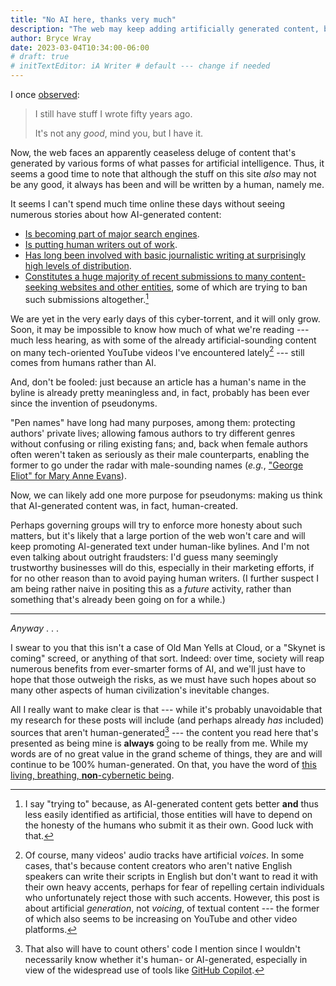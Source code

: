 ```yaml
---
title: "No AI here, thanks very much"
description: "The web may keep adding artificially generated content, but this site won't be part of it."
author: Bryce Wray
date: 2023-03-04T10:34:00-06:00
# draft: true
# initTextEditor: iA Writer # default --- change if needed
---
```


I once [observed](/posts/2019/03/plain-truth/):

> I still have stuff I wrote fifty years ago.
>
> It's not any *good*, mind you, but I have it.

Now, the web faces an apparently ceaseless deluge of content that's generated by various forms of what passes for artificial intelligence. Thus, it seems a good time to note that although the stuff on this site *also* may not be any good, it always has been and will be written by a human, namely me.

<!--more-->

It seems I can't spend much time online these days without seeing numerous stories about how AI-generated content:

- [Is becoming part of major search engines](https://blogs.microsoft.com/blog/2023/02/07/reinventing-search-with-a-new-ai-powered-microsoft-bing-and-edge-your-copilot-for-the-web/).
- [Is putting human writers out of work](https://www.ghacks.net/2023/03/04/layoffs-and-ai-generated-content-at-cnet-after-red-ventures-acquisition/).
- [Has long been involved with basic journalistic writing at surprisingly high levels of distribution](https://www.ap.org/discover/artificial-intelligence).
- [Constitutes a huge majority of recent submissions to many content-seeking websites and other entities](https://www.nbcnews.com/tech/tech-news/ai-generated-synthetic-media-future-content-rcna72958), some of which are trying to ban such submissions altogether.[^trying]

[^trying]: I say "trying to" because, as AI-generated content gets better **and** thus less easily identified as artificial, those entities will have to depend on the honesty of the humans who submit it as their own. Good luck with that.

We are yet in the very early days of this cyber-torrent, and it will only grow. Soon, it may be impossible to know how much of what we're reading --- much less hearing, as with some of the already artificial-sounding content on many tech-oriented YouTube videos I've encountered lately[^accents] --- still comes from humans rather than AI.

[^accents]: Of course, many videos' audio tracks have artificial *voices*. In some cases, that's because content creators who aren't native English speakers can write their scripts in English but don't want to read it with their own heavy accents, perhaps for fear of repelling certain individuals who unfortunately reject those with such accents. However, this post is about artificial *generation*, not *voicing*, of textual content --- the former of which also seems to be increasing on YouTube and other video platforms.

And, don't be fooled: just because an article has a human's name in the byline is already pretty meaningless and, in fact, probably has been ever since the invention of pseudonyms.

"Pen names" have long had many purposes, among them: protecting authors' private lives; allowing famous authors to try different genres without confusing or riling existing fans; and, back when female authors often weren't taken as seriously as their male counterparts, enabling the former to go under the radar with male-sounding names (*e.g.*, ["George Eliot" for Mary Anne Evans](https://en.wikipedia.org/wiki/George_Eliot)).

Now, we can likely add one more purpose for pseudonyms: making us think that AI-generated content was, in fact, human-created.

Perhaps governing groups will try to enforce more honesty about such matters, but it's likely that a large portion of the web won't care and will keep promoting AI-generated text under human-like bylines. And I'm not even talking about outright fraudsters: I'd guess many seemingly trustworthy businesses will do this, especially in their marketing efforts, if for no other reason than to avoid paying human writers. (I further suspect I am being rather naive in positing this as a *future* activity, rather than something that's already been going on for a while.)

----

*Anyway* . . .

I swear to you that this isn't a case of Old Man Yells at Cloud, or a "Skynet is coming" screed, or anything of that sort. Indeed: over time, society will reap numerous benefits from ever-smarter forms of AI, and we'll just have to hope that those outweigh the risks, as we must have such hopes about so many other aspects of human civilization's inevitable changes.

All I really want to make clear is that --- while it's probably unavoidable that my research for these posts will include (and perhaps already *has* included) sources that aren't human-generated[^code] --- the content you read here that's presented as being mine is **always** going to be really from me. While my words are of no great value in the grand scheme of things, they are and will continue to be 100% human-generated. On that, you have the word of [this living, breathing, **non**-cybernetic being](/about/).

[^code]: That also will have to count others' code I mention since I wouldn't necessarily know whether it's human- or AI-generated, especially in view of the widespread use of tools like [GitHub Copilot](https://github.com/features/copilot).

